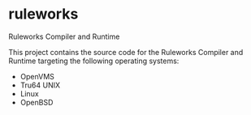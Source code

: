 # ruleworks
Ruleworks Compiler and Runtime

This project contains the source code for the Ruleworks Compiler and Runtime targeting
the following operating systems:

* OpenVMS
* Tru64 UNIX
* Linux
* OpenBSD
